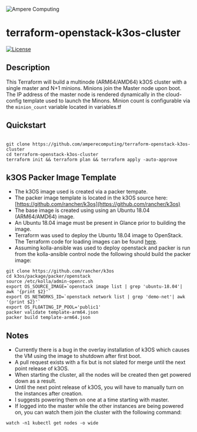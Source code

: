 ![Ampere Computing](https://avatars2.githubusercontent.com/u/34519842?s=400&u=1d29afaac44f477cbb0226139ec83f73faefe154&v=4)

# terraform-openstack-k3os-cluster


[![License](https://img.shields.io/badge/License-Apache%202.0-blue.svg)](https://opensource.org/licenses/Apache-2.0)


## Description

This Terraform will build a multinode (ARM64/AMD64) k3OS cluster with a single master and N+1 minions. Minions join the Master node upon boot. The IP address of the master node is rendered dynamically in the cloud-config template used to launch the Minons. Minion count is configurable via the `minion_count` variable located in variables.tf

## Quickstart

```

git clone https://github.com/amperecomputing/terraform-openstack-k3os-cluster
cd terraform-openstack-k3os-cluster
terraform init && terraform plan && terraform apply -auto-approve
```

## k3OS Packer Image Template

* The k3OS image used is created via a packer tempate.
* The packer image template is located in the k3OS source here: [https://github.com/rancher/k3os](https://github.com/rancher/k3os)
* The base image is created using using an Ubuntu 18.04 (ARM64/AMD64) image.
* An Ubuntu 18.04 image must be present in Glance prior to building the image.
* Terraform was used to deploy the Ubuntu 18.04 image to OpenStack. The Terraform code for loading images can be found [here](https://github.com/amperecomputing/terraform-openstack-images).
* Assuming kolla-ansible was used to deploy openstack and packer is run from the kolla-ansible control node the following should build the packer image:

```
git clone https://github.com/rancher/k3os
cd k3os/package/packer/openstack
source /etc/kolla/admin-openrc.sh
export OS_SOURCE_IMAGE=`openstack image list | grep 'ubuntu-18.04'| awk '{print $2}'`
export OS_NETWORKS_ID=`openstack network list | grep 'demo-net'| awk '{print $2}'`
export OS_FLOATING_IP_POOL='public1'
packer validate template-arm64.json
packer build template-arm64.json
```
## Notes

* Currently there is a bug in the overlay installation of k3OS which causes the VM using the image to shutdown after first boot.  
* A pull request exists with a fix but is not slated for merge until the next point release of k3OS.
* When starting the cluster, all the nodes will be created then get powered down as a result.
* Until the next point release of k3OS, you will have to manually turn on the instances after creation.
* I suggests powering them on one at a time starting with master.
* If logged into the master while the other instances are being powered on, you can watch them join the cluster with the following command:

```
watch -n1 kubectl get nodes -o wide

```




